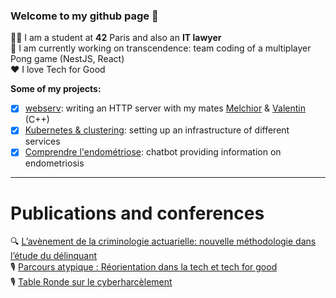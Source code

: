 ### Welcome to my github page 👋

🙋‍♀️ I am a student at __42__ Paris and also an __IT lawyer__ <br />
🏓 I am currently working on transcendence: team coding of a multiplayer Pong game (NestJS, React) <br />
♥️ I love Tech for Good <br />

__Some of my projects:__
- [x] [webserv](https://github.com/JehanneDussert/webserv): writing an HTTP server with my mates [Melchior](https://github.com/mmaj0708) & [Valentin](https://github.com/valentinllpz) (C++)
- [x] [Kubernetes & clustering](https://github.com/JehanneDussert/ft_services): setting up an infrastructure of different services
- [x] [Comprendre l'endométriose](https://www.facebook.com/comprendrelendo): chatbot providing information on endometriosis

---

# Publications and conferences
🔍 [L’avènement de la criminologie actuarielle: nouvelle méthodologie dans l’étude du délinquant](https://medium.com/ai-for-tomorrow/lav%C3%A8nement-de-la-criminologie-actuarielle-nouvelle-m%C3%A9thodologie-dans-l-%C3%A9tude-du-d%C3%A9linquant-af7007a395a5) <br />
🎙 [Parcours atypique : Réorientation dans la tech et tech for good](https://www.youtube.com/watch?v=zpVCbXXHtXU&t=4s&ab_channel=BeMyApp) <br />
🎙 [Table Ronde sur le cyberharcèlement](https://www.youtube.com/watch?v=9DbSmU_b6RY&t=2062s&ab_channel=SheoTechnology) <br />
